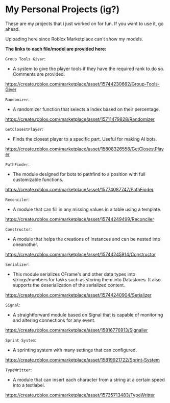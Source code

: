 # My Personal Projects (ig?)

These are my projects that i just worked on for fun.
If you want to use it, go ahead.

Uploading here since Roblox Marketplace can't show my models.

**The links to each file/model are provided here:**

`Group Tools Giver`:
- A system to give the player tools if they have the required rank to do so.
Comments are provided.

https://create.roblox.com/marketplace/asset/15744230662/Group-Tools-Giver

`Randomizer`:
- A randomizer function that selects a index based on their percentage.

https://create.roblox.com/marketplace/asset/15711479828/Randomizer

`GetClosestPlayer`:
- Finds the closest player to a specific part. Useful for making AI bots.

https://create.roblox.com/marketplace/asset/15808326558/GetClosestPlayer

`PathFinder`:
- The module designed for bots to pathfind to a position with full customizable functions.

https://create.roblox.com/marketplace/asset/15774087747/PathFinder

`Reconciler`:
- A module that can fill in any missing values in a table using a template.

https://create.roblox.com/marketplace/asset/15744249499/Reconciler

`Constructor`:
- A module that helps the creations of Instances and can be nested into oneanother.

https://create.roblox.com/marketplace/asset/15744245914/Constructor

`Serializer`:
- This module serializes CFrame's and other data types into strings/numbers for tasks such as storing them into Datastores. It also supports the deserialization of the serialized content.

https://create.roblox.com/marketplace/asset/15744240904/Serializer

`Signal`:
- A straightforward module based on Signal that is capable of monitoring and altering connections for any event. 

https://create.roblox.com/marketplace/asset/15816776913/Signaller

`Sprint System`:
- A sprinting system with many settings that can configured.

https://create.roblox.com/marketplace/asset/15819921722/Sprint-System

`TypeWritter`:
- A module that can insert each character from a string at a certain speed into a textlabel.

https://create.roblox.com/marketplace/asset/15735713483/TypeWritter
